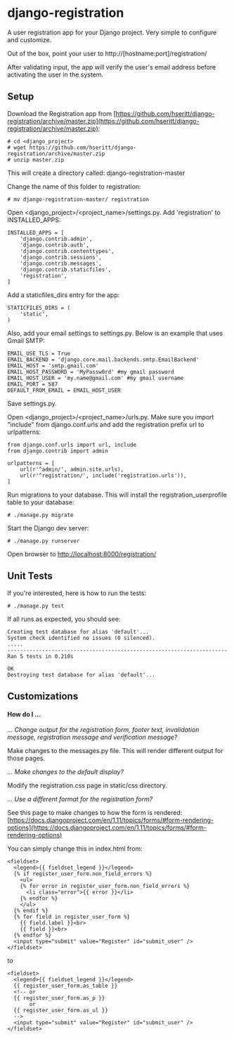 # django-registration

A user registration app for your Django project. Very simple to configure and customize.

Out of the box, point your user to http://[hostname:port]/registration/

After validating input, the app will verify the user's email address before activating the user in the system.

## Setup

Download the Registration app from [https://github.com/hseritt/django-registration/archive/master.zip](https://github.com/hseritt/django-registration/archive/master.zip):

```
# cd <django_project>
# wget https://github.com/hseritt/django-registration/archive/master.zip
# unzip master.zip
```

This will create a directory called: django-registration-master

Change the name of this folder to registration:

```
# mv django-registration-master/ registration
```

Open <django_project>/<project_name>/settings.py. Add 'registration' to INSTALLED_APPS:

```
INSTALLED_APPS = [
    'django.contrib.admin',
    'django.contrib.auth',
    'django.contrib.contenttypes',
    'django.contrib.sessions',
    'django.contrib.messages',
    'django.contrib.staticfiles',
    'registration',
]
```

Add a staticfiles_dirs entry for the app:

```
STATICFILES_DIRS = (
    'static',
)
```

Also, add your email settings to settings.py. Below is an example that uses Gmail SMTP:

```
EMAIL_USE_TLS = True
EMAIL_BACKEND = 'django.core.mail.backends.smtp.EmailBackend'
EMAIL_HOST = 'smtp.gmail.com'
EMAIL_HOST_PASSWORD = 'MyPassw0rd' #my gmail password
EMAIL_HOST_USER = 'my.name@gmail.com' #my gmail username
EMAIL_PORT = 587
DEFAULT_FROM_EMAIL = EMAIL_HOST_USER
```

Save settings.py.

Open <django_project>/<project_name>/urls.py. Make sure you import "include" from django.conf.urls and add the registration prefix url to urlpatterns:

```
from django.conf.urls import url, include
from django.contrib import admin

urlpatterns = [
    url(r'^admin/', admin.site.urls),
    url(r'^registration/', include('registration.urls')),
]
```

Run migrations to your database. This will install the registration_userprofile table to your database:

```
# ./manage.py migrate
```

Start the Django dev server:

```
# ./manage.py runserver
```

Open browser to [http://localhost:8000/registration/](http://localhost:8000/registration/)

## Unit Tests

If you're interested, here is how to run the tests:

```
# ./manage.py test
```

If all runs as expected, you should see:

```
Creating test database for alias 'default'...
System check identified no issues (0 silenced).
.....
----------------------------------------------------------------------
Ran 5 tests in 0.210s

OK
Destroying test database for alias 'default'...
```

## Customizations

#### How do I ...

*... Change output for the registration form, footer text, invalidation message, registration message and verification message?*

Make changes to the messages.py file. This will render different output for those pages.

*... Make changes to the default display?*

Modify the registration.css page in static/css directory.

*... Use a different format for the registration form?*

See this page to make changes to how the form is rendered: [https://docs.djangoproject.com/en/1.11/topics/forms/#form-rendering-options](https://docs.djangoproject.com/en/1.11/topics/forms/#form-rendering-options)

You can simply change this in index.html from:

```
<fieldset>
  <legend>{{ fieldset_legend }}</legend>
  {% if register_user_form.non_field_errors %}
    <ul>
    {% for error in register_user_form.non_field_errors %}
      <li class="error">{{ error }}</li>
    {% endfor %}
    </ul>
  {% endif %}
  {% for field in register_user_form %}
    {{ field.label }}<br>
    {{ field }}<br>
  {% endfor %}
  <input type="submit" value="Register" id="submit_user" />
</fieldset>
```

to

```
<fieldset>
  <legend>{{ fieldset_legend }}</legend>
  {{ register_user_form.as_table }}
  <!-- or 
  {{ register_user_form.as_p }}
       or
  {{ register_user_form.as_ul }}
  -->
  <input type="submit" value="Register" id="submit_user" />
</fieldset>
```